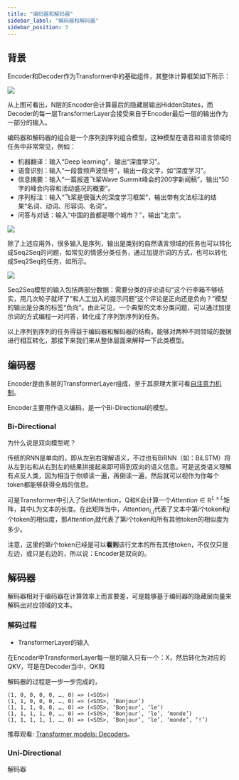 ```yaml
---
title: "编码器和解码器"
sidebar_label: "编码器和解码器"
sidebar_position: 3
---
```



## 背景

Encoder和Decoder作为Transformer中的基础组件，其整体计算框架如下所示：

![](https://ai-studio-static-online.cdn.bcebos.com/bb2f976d927a4635b6dbf5bc4592208a850e903e4f8b46fb8160ec2ab917af28)

从上图可看出，N层的Encoder会计算最后的隐藏层输出HiddenStates，而Decoder的每一层TransformerLayer会接受来自于Encoder最后一层的输出作为一部分的输入。

编码器和解码器的组合是一个序列到序列组合模型，这种模型在语音和语言领域的任务中非常常见，例如：

* 机器翻译：输入“Deep learning”，输出“深度学习”。
* 语音识别：输入“一段音频声波信号”，输出一段文字，如“深度学习”。
* 信息摘要：输入“一篇报道飞桨Wave Summit峰会的200字新闻稿”，输出“50字的峰会内容和活动盛况的概要”。
* 序列标注：输入“飞桨是很强大的深度学习框架”，输出带有文法标注的结果“名词、动词、形容词、名词”。
* 问答与对话：输入“中国的首都是哪个城市？”，输出“北京”。

![](https://ai-studio-static-online.cdn.bcebos.com/ab81ed0b53bb4e599720dc689ba52a95de39a12a582848f7a7e49c861062e63d)

除了上述应用外，很多输入是序列，输出是类别的自然语言领域的任务也可以转化成Seq2Seq的问题，如常见的情感分类任务，通过加提示词的方式，也可以转化成Seq2Seq的任务，如所示。

![](https://ai-studio-static-online.cdn.bcebos.com/3f028d66deea4097a8e0c21b95dbdcee916a24113cce4c988e8ef74c709bec17)

Seq2Seq模型的输入包括两部分数据：需要分类的评论语句“这个行李箱不够结实，用几次轮子就坏了”和人工加入的提示问题“这个评论是正向还是负向？”模型的输出是分类的标签“负向”。由此可见，一个典型的文本分类问题，可以通过加提示词的方式编程一对问答，转化成了序列到序列的任务。

以上序列到序列的任务得益于编码器和解码器的结构，能够对两种不同领域的数据进行相互转化，那接下来我们来从整体层面来解释一下此类模型。

## 编码器

Encoder是由多层的TransformerLayer组成，至于其原理大家可看[自注意力机制](./self-attention.md)。

Encoder主要用作语义编码，是一个Bi-Directional的模型。

### Bi-Directional

为什么说是双向模型呢？

传统的RNN是单向的，即从左到右理解语义，不过也有BiRNN（如：BiLSTM）将从左到右和从右到左的结果拼接起来即可得到双向的语义信息。可是这类语义理解有点反人类，因为相当于你顺读一遍，再倒读一遍，然后就可以视作为你每个token都能够获得全局的信息。

可是Transformer中引入了SelfAttention，Q和K会计算一个$Attention \in \mathbb{R}^{ L\times L}$矩阵，其中$L$为文本的长度。在此矩阵当中，$Attention_{i,j}$代表了文本中第$i$个token和$j$个token的相似度，那$Attention_i$就代表了第$i$个token和所有其他token的相似度为多少。

注意，这里的第$i$个token已经是可以**看到**该行文本的所有其他token，不仅仅只是左边，或只是右边的，所以说：Encoder是双向的。

## 解码器

解码器相对于编码器在计算效率上而言要差，可是能够基于编码器的隐藏层向量来解码出对应领域的文本。

### 解码过程

* TransformerLayer的输入

在Encoder中TransformerLayer每一层的输入只有一个：X，然后转化为对应的QKV，可是在Decoder当中，QK和


解码器的过程是一步一步完成的，

```text
(1, 0, 0, 0, 0, …, 0) => (<SOS>)
(1, 1, 0, 0, 0, …, 0) => (<SOS>, ‘Bonjour’)
(1, 1, 1, 0, 0, …, 0) => (<SOS>, ‘Bonjour’, ‘le’)
(1, 1, 1, 1, 0, …, 0) => (<SOS>, ‘Bonjour’, ‘le’, ‘monde’)
(1, 1, 1, 1, 1, …, 0) => (<SOS>, ‘Bonjour’, ‘le’, ‘monde’, ‘!’)
```

推荐观看: [Transformer models: Decoders](https://www.youtube.com/watch?v=d_ixlCubqQw)。

### Uni-Directional

解码器
